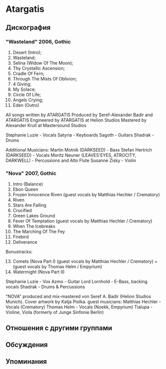 # Atargatis



## Дискография

### "Wasteland" 2006, Gothic

1. Desert (Intro); 
2. Wasteland; 
3. Selina (Widow Of The Moon); 
4. Thy Crystallic Ascension; 
5. Cradle Of Fern; 
6. Through The Mists Of Oblivion; 
7. 4 Giving; 
8. My Solace; 
9. Circle Of Life; 
10. Angels Crying; 
11. Eden (Outro)

All songs written by ATARGATIS
Produced by Seref-Alexander Badir and ATARGATIS
Engineered by ATARGATIS at Helion Studios
Mastered by Alexander Krull at Mastersound Studios

Stephanie Luzie - Vocals
Satyria - Keyboards
Sagoth - Guitars
Shadrak - Drums

Additional Musicians:
Martin Motnik (DARKSEED) - Bass
Stefan Hertrich (DARKSEED) - Vocals
Moritz Neuner (LEAVES'EYES, ATROCITY, DARKWELL) - Percussions and Alto Flute
Susanne Zisky - Violin

### "Nova" 2007, Gothic

01. Intro (Balance)
02. Ebon Queen
03. Frozen Innocence Riven (guest vocals by Matthias Hechler / Crematory)
04. Riven
05. Stars Are Falling
06. Crucified
07. Green Lakes Ground
08. Fever Of Temptation (guest vocals by Matthias Hechler / Crematory)
09. When The Icebreaks
10. The Marching Of The Fey
11. Firebird
12. Deliverance

Bonustracks:

13. Comets (Nova Part I) (guest vocals by Matthias Hechler / Crematory) + (guest vocals by Thomas Helm / Empyrium)
14. Watermight (Nova Part II)

Stephanie Luzie - Vox
Azmo - Guitar
Lord Lornhold - E-Bass, backing vocals
Shadrak - Drums & Percussions

"NOVA" produced and mix-mastered von Seref A. Badir (Helion Studios Munich).
Cover artwork by Katja Piolka.
guest musicians:
Matthias Hechler - Vocals (Crematory)
Thomas Helm - Vocals (Noekk, Empyrium)
Tialupa - Violine, Viola (formerly of Junge Sinfonie Berlin)


## Отношения с другими группами


## Обсуждения


## Упоминания

